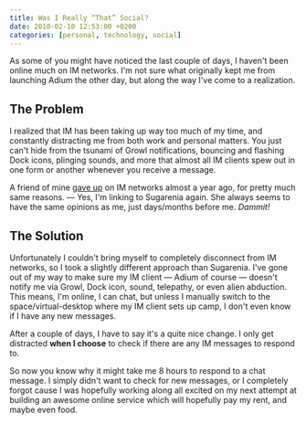 ```yaml
---
title: Was I Really “That” Social?
date: 2010-02-10 12:53:00 +0200
categories: [personal, technology, social]
---
```


As some of you might have noticed the last couple of days, I haven't been online much on IM networks. I'm not sure what originally kept me from launching Adium the other day, but along the way I've come to a realization.

## The Problem

I realized that IM has been taking up way too much of my time, and constantly distracting me from both work and personal matters. You just can't hide from the tsunami of Growl notifications, bouncing and flashing Dock icons, plinging sounds, and more that almost all IM clients spew out in one form or another whenever you receive a message.

A friend of mine [gave up][sugim] on IM networks almost a year ago, for pretty much same reasons. — Yes, I'm linking to Sugarenia again. She always seems to have the same opinions as me, just days/months before me. *Dammit!*

## The Solution

Unfortunately I couldn't bring myself to completely disconnect from IM networks, so I took a slightly different approach than Sugarenia. I've gone out of my way to make sure my IM client — Adium of course — doesn't notify me via Growl, Dock icon, sound, telepathy, or even alien abduction. This means, I'm online, I can chat, but unless I manually switch to the space/virtual-desktop where my IM client sets up camp, I don't even know if I have any new messages.

After a couple of days, I have to say it's a quite nice change. I only get distracted **when I choose** to check if there are any IM messages to respond to.

So now you know why it might take me 8 hours to respond to a chat message. I simply didn't want to check for new messages, or I completely forgot cause I was hopefully working along all excited on my next attempt at building an awesome online service which will hopefully pay my rent, and maybe even food.


[sugim]: http://blog.sugarenia.com/archives/productivity/why-i-gave-up-on-instant-messaging
